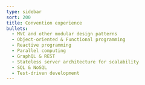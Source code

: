 ```yaml
---
type: sidebar
sort: 200
title: Convention experience
bullets:
  - MVC and other modular design patterns
  - Object-oriented & Functional programming
  - Reactive programming
  - Parallel computing
  - GraphQL & REST
  - Stateless server architecture for scalability
  - SQL & NoSQL
  - Test-driven development
---
```

